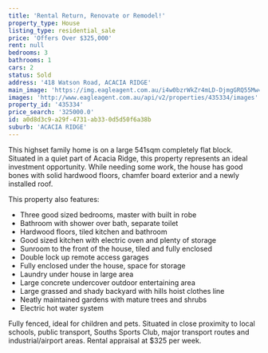 ```yaml
---
title: 'Rental Return, Renovate or Remodel!'
property_type: House
listing_type: residential_sale
price: 'Offers Over $325,000'
rent: null
bedrooms: 3
bathrooms: 1
cars: 2
status: Sold
address: '418 Watson Road, ACACIA RIDGE'
main_image: 'https://img.eagleagent.com.au/i4w0bzrWkZr4mLD-DjmgGRQ55Mw=/1280x854/smart/https://s3-us-west-2.amazonaws.com/eagleagent-orig/images/6823339/120130773-image-M.jpg'
images: 'http://www.eagleagent.com.au/api/v2/properties/435334/images'
property_id: '435334'
price_search: '325000.0'
id: a0d8d3c9-a29f-4731-ab33-0d5d50f6a38b
suburb: 'ACACIA RIDGE'
---
```

This highset family home is on a large 541sqm completely flat block. Situated in a quiet part of Acacia Ridge, this property represents an ideal investment opportunity. While needing some work, the house has good bones with solid hardwood floors, chamfer board exterior and a newly installed roof.

This property also features:
*  Three good sized bedrooms, master with built in robe
*  Bathroom with shower over bath, separate toilet
*  Hardwood floors, tiled kitchen and bathroom
*  Good sized kitchen with electric oven and plenty of storage
*  Sunroom to the front of the house, tiled and fully enclosed
*  Double lock up remote access garages
*  Fully enclosed under the house, space for storage
*  Laundry under house in large area
*  Large concrete undercover outdoor entertaining area
*  Large grassed and shady backyard with hills hoist clothes line
*  Neatly maintained gardens with mature trees and shrubs
*  Electric hot water system

Fully fenced, ideal for children and pets. Situated in close proximity to local schools, public transport, Souths Sports Club, major transport routes and industrial/airport areas. Rental appraisal at $325 per week.